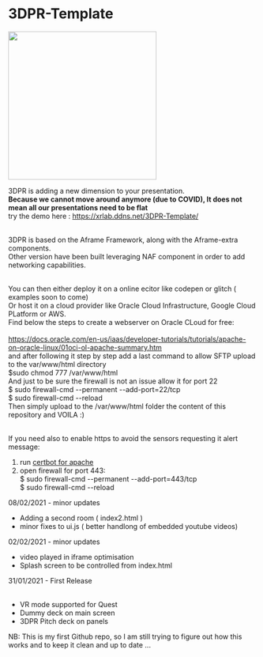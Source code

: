 # 3DPR-Template<br/>

<img src="/img/Capture.PNG" width="300px" />

3DPR is adding a new dimension to your presentation.<br/>
<b>Because we cannot move around anymore (due to COVID), It does not mean all our presentations need to be flat</b><br/>
 try the demo here : https://xrlab.ddns.net/3DPR-Template/ <br/><br/>

3DPR is based on the Aframe Framework, along with the Aframe-extra components.<br/>
Other version have been built leveraging NAF component in order to add networking capabilities.<br/><br/>

You can then either deploy it on a online ecitor like codepen or glitch ( examples soon to come)<br/>
Or host it on a cloud provider like Oracle Cloud Infrastructure, Google Cloud PLatform or AWS.<br/>
Find below the steps to create a webserver on Oracle CLoud for free:<br/><br/>
https://docs.oracle.com/en-us/iaas/developer-tutorials/tutorials/apache-on-oracle-linux/01oci-ol-apache-summary.htm<br/>
and after following it step by step add a last command to allow SFTP upload to the var/www/html directory<br/>
$sudo chmod 777 /var/www/html<br/>
And just to be sure the firewall is not an issue allow it for port 22<br/>
$ sudo firewall-cmd --permanent --add-port=22/tcp<br/>
$ sudo firewall-cmd --reload<br/>
Then simply upload to the /var/www/html folder the content of this repository and VOILA :)<br/><br/>

If you need also to enable https to avoid the sensors requesting it alert message:<br/>
1) run <a href="https://certbot.eff.org/lets-encrypt/centosrhel7-apache">certbot for apache</a><br/>
2) open firewall for port 443:<br/>
$ sudo firewall-cmd --permanent --add-port=443/tcp<br/>
$ sudo firewall-cmd --reload<br/>

08/02/2021 - minor updates <br/>
* Adding a second room ( index2.html )<br/>
* minor fixes to ui.js ( better handlong of embedded youtube videos)<br/>

02/02/2021 - minor updates<br/>
* video played in iframe optimisation
* Splash screen to be controlled from index.html

31/01/2021 - First Release<br/><br/>
* VR mode supported for Quest
* Dummy deck on main screen
* 3DPR Pitch deck on panels
 
NB: This is my first Github repo, so I am still trying to figure out how this works and to keep it clean and up to date ...<br/>
